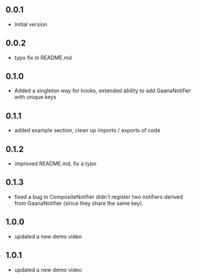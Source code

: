 ## 0.0.1

* Initial version
## 0.0.2
* typo fix in README.md
## 0.1.0
* Added a singleton way for hooks, extended ability to add GaanaNotifier with unique keys
## 0.1.1
* added example section, clean up imports / exports of code
## 0.1.2
* improved README.md, fix a typo
## 0.1.3
* fixed a bug in CompositeNotifier didn't register two notifiers derived from GaanaNotifier (since they share the same key).
## 1.0.0
* updated a new demo video
## 1.0.1
* updated a new demo video